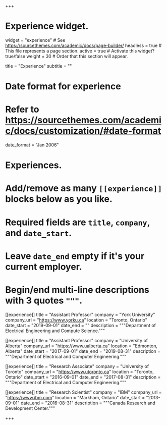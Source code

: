 +++
# Experience widget.
widget = "experience"  # See https://sourcethemes.com/academic/docs/page-builder/
headless = true  # This file represents a page section.
active = true  # Activate this widget? true/false
weight = 30  # Order that this section will appear.

title = "Experience"
subtitle = ""

# Date format for experience
#   Refer to https://sourcethemes.com/academic/docs/customization/#date-format
date_format = "Jan 2006"

# Experiences.
#   Add/remove as many `[[experience]]` blocks below as you like.
#   Required fields are `title`, `company`, and `date_start`.
#   Leave `date_end` empty if it's your current employer.
#   Begin/end multi-line descriptions with 3 quotes `"""`.
[[experience]]
  title = "Assistant Professor"
  company = "York University"
  company_url = "https://www.yorku.ca"
  location = "Toronto, Ontario"
  date_start = "2019-09-01"
  date_end = ""
  description = """Department of Electrical Engineering and Compute Science."""

[[experience]]
  title = "Assistant Professor"
  company = "University of Alberta"
  company_url = "https://www.ualberta.ca"
  location = "Edmonton, Alberta"
  date_start = "2017-09-01"
  date_end = "2019-08-31"
  description = """Department of Electrical and Computer Engineering."""

[[experience]]
  title = "Research Associate"
  company = "University of Toronto"
  company_url = "https://www.utoronto.ca"
  location = "Toronto, Ontario"
  date_start = "2016-09-01"
  date_end = "2017-08-31"
  description = """Department of Electrical and Computer Engineering."""
  
  [[experience]]
  title = "Research Scientist"
  company = "IBM"
  company_url = "https://www.ibm.com"
  location = "Markham, Ontario"
  date_start = "2013-09-01"
  date_end = "2016-08-31"
  description = """Canada Research and Development Center."""

+++
